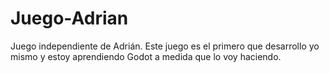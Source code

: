 # Juego-Adrian
Juego independiente de Adrián.
Este juego es el primero que desarrollo yo mismo y estoy aprendiendo Godot a medida que lo voy haciendo.
